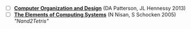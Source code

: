 - [ ] [**Computer Organization and Design**](https://www.amazon.com/Computer-Organization-Design-MIPS-Architecture/dp/0124077269/ref=dp_ob_title_bk) (DA Patterson, JL Hennessy 2013)
- [ ] [**The Elements of Computing Systems**](https://www.amazon.com/Elements-Computing-Systems-Building-Principles/dp/0262640686) (N Nisan, S Schocken 2005) _"Nand2Tetris"_
